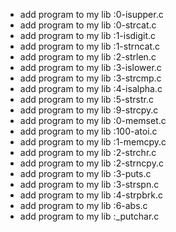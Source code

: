- add program to my lib :0-isupper.c  
- add program to my lib :0-strcat.c  
- add program to my lib :1-isdigit.c  
- add program to my lib :1-strncat.c  
- add program to my lib :2-strlen.c   
- add program to my lib :3-islower.c  
- add program to my lib :3-strcmp.c  
- add program to my lib :4-isalpha.c  
- add program to my lib :5-strstr.c  
- add program to my lib :9-strcpy.c
- add program to my lib :0-memset.c   
- add program to my lib :100-atoi.c  
- add program to my lib :1-memcpy.c   
- add program to my lib :2-strchr.c   
- add program to my lib :2-strncpy.c  
- add program to my lib :3-puts.c     
- add program to my lib :3-strspn.c  
- add program to my lib :4-strpbrk.c  
- add program to my lib :6-abs.c     
- add program to my lib :_putchar.c

